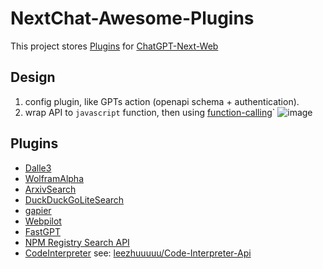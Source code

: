 # NextChat-Awesome-Plugins

This project stores [Plugins](https://github.com/ChatGPTNextWeb/ChatGPT-Next-Web/issues/5353) for [ChatGPT-Next-Web](https://github.com/ChatGPTNextWeb/ChatGPT-Next-Web)


## Design
1. config plugin, like GPTs  action (openapi schema + authentication).
2. wrap API to `javascript` function,  then using [function-calling](https://platform.openai.com/docs/guides/function-calling)`
![image](https://github.com/user-attachments/assets/b7cfc13b-e9e8-46c0-bee5-4fa71e51bfff)


## Plugins

- [Dalle3](./plugins/dalle)
- [WolframAlpha](./plugins/wolframalpha)
- [ArxivSearch](./plugins/arxivsearch)
- [DuckDuckGoLiteSearch](./plugins/duckduckgolite)
- [gapier](./plugins/gapier)
- [Webpilot](./plugins/webpilot)
- [FastGPT](./plugins/fastgpt)
- [NPM Registry Search API](./plugins/npmsearch)
- [CodeInterpreter](./plugins/codeinterpreterapi) see: [leezhuuuuu/Code-Interpreter-Api](https://github.com/leezhuuuuu/Code-Interpreter-Api)

